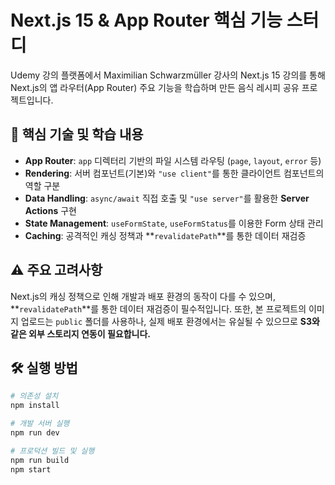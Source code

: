 # Next.js 15 & App Router 핵심 기능 스터디

Udemy 강의 플랫폼에서 Maximilian Schwarzmüller 강사의 Next.js 15 강의를 통해
Next.js의 앱 라우터(App Router) 주요 기능을 학습하며 만든 음식 레시피 공유 프로젝트입니다.

## 🚀 핵심 기술 및 학습 내용

- **App Router**: `app` 디렉터리 기반의 파일 시스템 라우팅 (`page`, `layout`, `error` 등)
- **Rendering**: 서버 컴포넌트(기본)와 `"use client"`를 통한 클라이언트 컴포넌트의 역할 구분
- **Data Handling**: `async/await` 직접 호출 및 `"use server"`를 활용한 **Server Actions** 구현
- **State Management**: `useFormState`, `useFormStatus`를 이용한 Form 상태 관리
- **Caching**: 공격적인 캐싱 정책과 **`revalidatePath`**를 통한 데이터 재검증

## ⚠️ 주요 고려사항

Next.js의 캐싱 정책으로 인해 개발과 배포 환경의 동작이 다를 수 있으며, **`revalidatePath`**를 통한 데이터 재검증이 필수적입니다. 또한, 본 프로젝트의 이미지 업로드는 `public` 폴더를 사용하나, 실제 배포 환경에서는 유실될 수 있으므로 **S3와 같은 외부 스토리지 연동이 필요합니다.**

## 🛠️ 실행 방법

```bash
# 의존성 설치
npm install

# 개발 서버 실행
npm run dev

# 프로덕션 빌드 및 실행
npm run build
npm start
```
